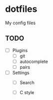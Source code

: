# dotfiles
My config files

## TODO
* [ ] Plugins
  * [ ] git
  * [ ] autocomplete
  * [ ] pairs
* [ ] Settings
  * [ ] Search
  * [ ] C style
  
